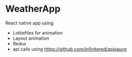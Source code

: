 # WeatherApp

React native app using
 - Lottiefiles for animation
 - Layout animation
 - Redux
 - api calls using https://github.com/infinitered/apisauce
